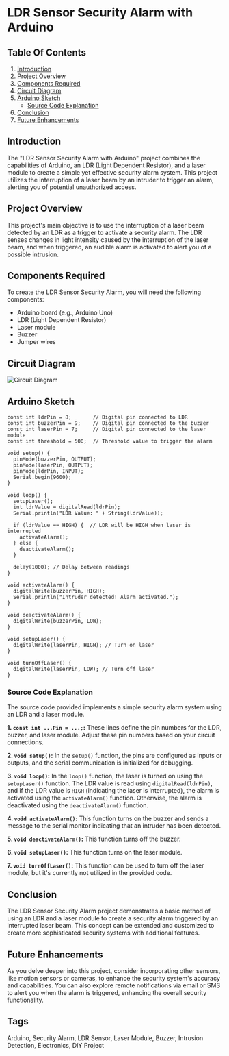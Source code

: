 # LDR Sensor Security Alarm with Arduino

## Table Of Contents

1. [Introduction](#introduction)
2. [Project Overview](#project-overview)
3. [Components Required](#components-required)
4. [Circuit Diagram](#circuit-diagram)
5. [Arduino Sketch](#arduino-sketch)
   - [Source Code Explanation](#source-code-explanation)
6. [Conclusion](#conclusion)
7. [Future Enhancements](#future-enhancements)

## Introduction
The "LDR Sensor Security Alarm with Arduino" project combines the capabilities of Arduino, an LDR (Light Dependent Resistor), and a laser module to create a simple yet effective security alarm system. This project utilizes the interruption of a laser beam by an intruder to trigger an alarm, alerting you of potential unauthorized access.

## Project Overview
This project's main objective is to use the interruption of a laser beam detected by an LDR as a trigger to activate a security alarm. The LDR senses changes in light intensity caused by the interruption of the laser beam, and when triggered, an audible alarm is activated to alert you of a possible intrusion.

## Components Required
To create the LDR Sensor Security Alarm, you will need the following components:
- Arduino board (e.g., Arduino Uno)
- LDR (Light Dependent Resistor)
- Laser module
- Buzzer
- Jumper wires

## Circuit Diagram
![Circuit Diagram](https://your-image-link-here)

## Arduino Sketch
```arduino
const int ldrPin = 8;       // Digital pin connected to LDR
const int buzzerPin = 9;    // Digital pin connected to the buzzer
const int laserPin = 7;     // Digital pin connected to the laser module
const int threshold = 500;  // Threshold value to trigger the alarm

void setup() {
  pinMode(buzzerPin, OUTPUT);
  pinMode(laserPin, OUTPUT);
  pinMode(ldrPin, INPUT);
  Serial.begin(9600);
}

void loop() {
  setupLaser();
  int ldrValue = digitalRead(ldrPin);
  Serial.println("LDR Value: " + String(ldrValue));

  if (ldrValue == HIGH) {  // LDR will be HIGH when laser is interrupted
    activateAlarm();
  } else {
    deactivateAlarm();
  }
  
  delay(1000); // Delay between readings
}

void activateAlarm() {
  digitalWrite(buzzerPin, HIGH);
  Serial.println("Intruder detected! Alarm activated.");
}

void deactivateAlarm() {
  digitalWrite(buzzerPin, LOW);
}

void setupLaser() {
  digitalWrite(laserPin, HIGH); // Turn on laser
}

void turnOffLaser() {
  digitalWrite(laserPin, LOW); // Turn off laser
}
```

### Source Code Explanation
The source code provided implements a simple security alarm system using an LDR and a laser module.

**1. `const int ...Pin = ...;`:**
These lines define the pin numbers for the LDR, buzzer, and laser module. Adjust these pin numbers based on your circuit connections.

**2. `void setup()`:**
In the `setup()` function, the pins are configured as inputs or outputs, and the serial communication is initialized for debugging.

**3. `void loop()`:**
In the `loop()` function, the laser is turned on using the `setupLaser()` function. The LDR value is read using `digitalRead(ldrPin)`, and if the LDR value is `HIGH` (indicating the laser is interrupted), the alarm is activated using the `activateAlarm()` function. Otherwise, the alarm is deactivated using the `deactivateAlarm()` function.

**4. `void activateAlarm()`:**
This function turns on the buzzer and sends a message to the serial monitor indicating that an intruder has been detected.

**5. `void deactivateAlarm()`:**
This function turns off the buzzer.

**6. `void setupLaser()`:**
This function turns on the laser module.

**7. `void turnOffLaser()`:**
This function can be used to turn off the laser module, but it's currently not utilized in the provided code.

## Conclusion
The LDR Sensor Security Alarm project demonstrates a basic method of using an LDR and a laser module to create a security alarm triggered by an interrupted laser beam. This concept can be extended and customized to create more sophisticated security systems with additional features.

## Future Enhancements
As you delve deeper into this project, consider incorporating other sensors, like motion sensors or cameras, to enhance the security system's accuracy and capabilities. You can also explore remote notifications via email or SMS to alert you when the alarm is triggered, enhancing the overall security functionality.

## Tags
Arduino, Security Alarm, LDR Sensor, Laser Module, Buzzer, Intrusion Detection, Electronics, DIY Project

